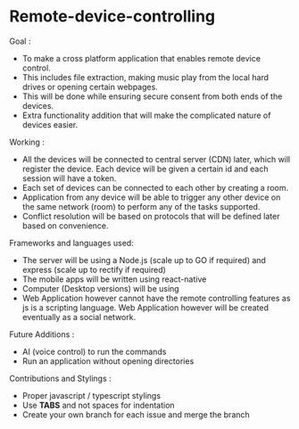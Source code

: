 # Remote-device-controlling

Goal : <br/>

* To make a cross platform application that enables remote device control. <br/>
* This includes file extraction, making music play from the local hard drives or opening certain webpages. <br/>
* This will be done while ensuring secure consent from both ends of the devices. <br/>
* Extra functionality addition that will make the complicated nature of devices easier. <br/>

Working : <br/>

* All the devices will be connected to central server (CDN) later, which will register the device. Each device will be given a certain id and each session will have a token.
* Each set of devices can be connected to each other by creating a room.
* Application from any device will be able to trigger any other device on the same network (room) to perform any of the tasks supported.
* Conflict resolution will be based on protocols that will be defined later based on convenience.

Frameworks and languages used: <br/>

* The server will be using a Node.js (scale up to GO if required) and express (scale up to rectify if required)
* The mobile apps will be written using react-native
* Computer (Desktop versions) will be using
* Web Application however cannot have the remote controlling features as js is a scripting language. Web Application however will be created eventually as a social network.


Future Additions :

* AI (voice control) to run the commands
* Run an application without opening directories


Contributions and Stylings :
* Proper javascript / typescript stylings
* Use **TABS** and not spaces for indentation
* Create your own branch for each issue and merge the branch
